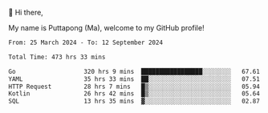 👋 Hi there,

My name is Puttapong (Ma), welcome to my GitHub profile!

<!--START_SECTION:waka-->

```txt
From: 25 March 2024 - To: 12 September 2024

Total Time: 473 hrs 33 mins

Go                   320 hrs 9 mins  █████████████████░░░░░░░░   67.61 %
YAML                 35 hrs 33 mins  ██░░░░░░░░░░░░░░░░░░░░░░░   07.51 %
HTTP Request         28 hrs 7 mins   █▒░░░░░░░░░░░░░░░░░░░░░░░   05.94 %
Kotlin               26 hrs 42 mins  █▒░░░░░░░░░░░░░░░░░░░░░░░   05.64 %
SQL                  13 hrs 35 mins  ▓░░░░░░░░░░░░░░░░░░░░░░░░   02.87 %
```

<!--END_SECTION:waka-->
